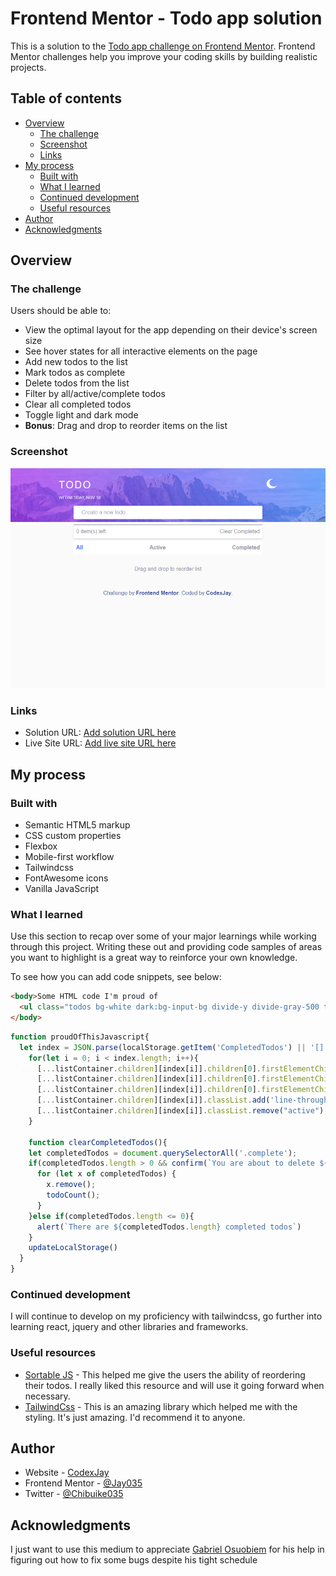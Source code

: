 # Frontend Mentor - Todo app solution

This is a solution to the [Todo app challenge on Frontend Mentor](https://www.frontendmentor.io/challenges/todo-app-Su1_KokOW). Frontend Mentor challenges help you improve your coding skills by building realistic projects. 

## Table of contents

- [Overview](#overview)
  - [The challenge](#the-challenge)
  - [Screenshot](#screenshot)
  - [Links](#links)
- [My process](#my-process)
  - [Built with](#built-with)
  - [What I learned](#what-i-learned)
  - [Continued development](#continued-development)
  - [Useful resources](#useful-resources)
- [Author](#author)
- [Acknowledgments](#acknowledgments)


## Overview

### The challenge

Users should be able to:

- View the optimal layout for the app depending on their device's screen size
- See hover states for all interactive elements on the page
- Add new todos to the list
- Mark todos as complete
- Delete todos from the list
- Filter by all/active/complete todos
- Clear all completed todos
- Toggle light and dark mode
- **Bonus**: Drag and drop to reorder items on the list

### Screenshot

![](./docs/images/screenshot.png)

### Links

- Solution URL: [Add solution URL here](https://your-solution-url.com)
- Live Site URL: [Add live site URL here](https://your-live-site-url.com)

## My process

### Built with

- Semantic HTML5 markup
- CSS custom properties
- Flexbox
- Mobile-first workflow
- Tailwindcss
- FontAwesome icons
- Vanilla JavaScript

### What I learned

Use this section to recap over some of your major learnings while working through this project. Writing these out and providing code samples of areas you want to highlight is a great way to reinforce your own knowledge.

To see how you can add code snippets, see below:

```html
<body>Some HTML code I'm proud of
  <ul class="todos bg-white dark:bg-input-bg divide-y divide-gray-500 text-listColor dark:text-textColor mt-4 rounded shadow-md select-none"></ul>
</body>
```
```js
function proudOfThisJavascript{
  let index = JSON.parse(localStorage.getItem('CompletedTodos') || '[]');
    for(let i = 0; i < index.length; i++){
      [...listContainer.children][index[i]].children[0].firstElementChild.setAttribute('checked','checked');
      [...listContainer.children][index[i]].children[0].firstElementChild.classList.add('dark:bg-current','border-current');
      [...listContainer.children][index[i]].children[0].firstElementChild.classList.remove('dark:bg-transparent', 'border-gray-300');
      [...listContainer.children][index[i]].classList.add('line-through', 'text-gray-400', 'complete');
      [...listContainer.children][index[i]].classList.remove("active");
    }

    function clearCompletedTodos(){
    let completedTodos = document.querySelectorAll('.complete');
    if(completedTodos.length > 0 && confirm(`You are about to delete ${completedTodos.length} task(s).`)){
      for (let x of completedTodos) {
        x.remove();
        todoCount();
      }
    }else if(completedTodos.length <= 0){
      alert(`There are ${completedTodos.length} completed todos`)
    }
    updateLocalStorage()
  }
}
```

### Continued development

I will continue to develop on my proficiency with tailwindcss, go further into learning react, jquery and other libraries and frameworks.

### Useful resources

- [Sortable JS](https://cdn.jsdelivr.net/npm/sortablejs@latest/Sortable.min.js) - This helped me give the users the ability of reordering their todos. I really liked this resource and will use it going forward when necessary.
- [TailwindCss](https://www.tailwindcss.com) - This is an amazing library which helped me with the styling. It's just amazing. I'd recommend it to anyone.


## Author

- Website - [CodexJay](https://jay035.github.io/PORTFOLIO/)
- Frontend Mentor - [@Jay035](https://www.frontendmentor.io/profile/Jay035)
- Twitter - [@Chibuike035](https://www.twitter.com/Chibuike035)

## Acknowledgments

I just want to use this medium to appreciate [Gabriel Osuobiem]() for his help in figuring out how to fix some bugs despite his tight schedule

